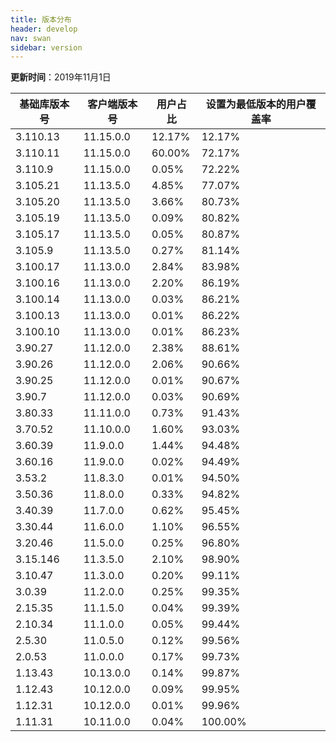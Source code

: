 ```yaml
---
title: 版本分布
header: develop
nav: swan
sidebar: version
---
```

**更新时间**：2019年11月1日

|基础库版本号|客户端版本号|用户占比|设置为最低版本的用户覆盖率|
|---|---|---|---|
|3.110.13|11.15.0.0|12.17%|12.17%|
|3.110.11|11.15.0.0|60.00%|72.17%|
|3.110.9|11.15.0.0|0.05%|72.22%|
|3.105.21|11.13.5.0|4.85%|77.07%|
|3.105.20|11.13.5.0|3.66%|80.73%|
|3.105.19|11.13.5.0|0.09%|80.82%|
|3.105.17|11.13.5.0|0.05%|80.87%|
|3.105.9|11.13.5.0|0.27%|81.14%|
|3.100.17|11.13.0.0|2.84%|83.98%|
|3.100.16|11.13.0.0|2.20%|86.19%|
|3.100.14|11.13.0.0|0.03%|86.21%|
|3.100.13|11.13.0.0|0.01%|86.22%|
|3.100.10|11.13.0.0|0.01%|86.23%|
|3.90.27|11.12.0.0|2.38%|88.61%|
|3.90.26|11.12.0.0|2.06%|90.66%|
|3.90.25|11.12.0.0|0.01%|90.67%|
|3.90.7|11.12.0.0|0.03%|90.69%|
|3.80.33|11.11.0.0|0.73%|91.43%|
|3.70.52|11.10.0.0|1.60%|93.03%|
|3.60.39|11.9.0.0|1.44%|94.48%|
|3.60.16|11.9.0.0|0.02%|94.49%|
|3.53.2|11.8.3.0|0.01%|94.50%|
|3.50.36|11.8.0.0|0.33%|94.82%|
|3.40.39|11.7.0.0|0.62%|95.45%|
|3.30.44|11.6.0.0|1.10%|96.55%|
|3.20.46|11.5.0.0|0.25%|96.80%|
|3.15.146|11.3.5.0|2.10%|98.90%|
|3.10.47|11.3.0.0|0.20%|99.11%|
|3.0.39|11.2.0.0|0.25%|99.35%|
|2.15.35|11.1.5.0|0.04%|99.39%|
|2.10.34|11.1.0.0|0.05%|99.44%|
|2.5.30|11.0.5.0|0.12%|99.56%|
|2.0.53|11.0.0.0|0.17%|99.73%|
|1.13.43|10.13.0.0|0.14%|99.87%|
|1.12.43|10.12.0.0|0.09%|99.95%|
|1.12.31|10.12.0.0|0.01%|99.96%|
|1.11.31|10.11.0.0|0.04%|100.00%|